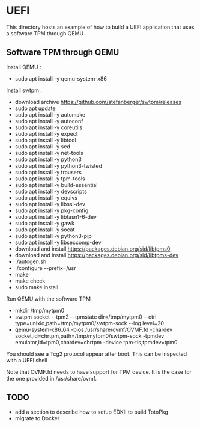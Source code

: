 # UEFI

This directory hosts an example of how to build a UEFI application that uses a software TPM through QEMU

## Software TPM through QEMU

Install QEMU :

- sudo apt install -y qemu-system-x86

Install swtpm :

- download archive <https://github.com/stefanberger/swtpm/releases>
- sudo apt update
- sudo apt install -y automake
- sudo apt install -y autoconf
- sudo apt install -y coreutils
- sudo apt install -y expect
- sudo apt install -y libtool
- sudo apt install -y sed
- sudo apt install -y net-tools
- sudo apt install -y python3
- sudo apt install -y python3-twisted
- sudo apt install -y trousers
- sudo apt install -y tpm-tools
- sudo apt install -y build-essential
- sudo apt install -y devscripts
- sudo apt install -y equivs
- sudo apt install -y libssl-dev
- sudo apt install -y pkg-config
- sudo apt install -y libtasn1-6-dev
- sudo apt install -y gawk
- sudo apt install -y socat
- sudo apt install -y python3-pip
- sudo apt install -y libseccomp-dev
- download and install <https://packages.debian.org/sid/libtpms0>
- download and install <https://packages.debian.org/sid/libtpms-dev>
- ./autogen.sh
- ./configure --prefix=/usr
- make
- make check
- sudo make install

Run QEMU with the software TPM

- mkdir /tmp/mytpm0
- swtpm socket --tpm2 --tpmstate dir=/tmp/mytpm0 --ctrl type=unixio,path=/tmp/mytpm0/swtpm-sock --log level=20
- qemu-system-x86_64 -bios /usr/share/ovmf/OVMF.fd -chardev socket,id=chrtpm,path=/tmp/mytpm0/swtpm-sock -tpmdev emulator,id=tpm0,chardev=chrtpm -device tpm-tis,tpmdev=tpm0

You should see a Tcg2 protocol appear after boot. This can be inspected with a UEFI shell

Note that OVMF.fd needs to have support for TPM device. It is the case for the one provided in /usr/share/ovmf.

## TODO

- add a section to describe how to setup EDKII to build TotoPkg
- migrate to Docker
